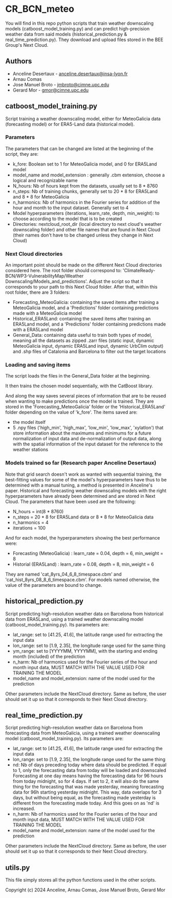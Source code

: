 # CR_BCN_meteo
You will find in this repo python scripts that train weather downscaling 
models (catboost_model_training.py) and can predict high-precision 
weather data from said models (historical_prediction.py & real_time_prediction.py).
They download and upload files stored in the BEE Group's Next Cloud.

## Authors
- Anceline Desertaux - anceline.desertaux@insa-lyon.fr
- Arnau Comas
- Jose Manuel Broto - jmbroto@cimne.upc.edu
- Gerard Mor - gmor@cimne.upc.edu

## catboost_model_training.py
Script training a weather downscaling model, either for 
MeteoGalicia data (forecasting model) or for ERA5-Land data 
(historical model).

### Parameters
The parameters that can be changed are listed at the beginning 
of the script, they are:
- k_fore: Boolean set to 1 for MeteoGalicia model, and 0 for ERA5Land model
- model_name and model_extension : generally .cbm extension, choose a logical 
and recognizable name
- N_hours: Nb of hours kept from the datasets, usually set to 8 * 8760
- n_steps: Nb of training chunks, generally set to 20 * 8 for ERA5Land 
and 8 * 8 for MeteoGalicia
- n_harmonics: Nb of harmonics in the Fourier series for addition of 
the hour and month to the input dataset. Generally set to 4
- Model hyperparameters (iterations, learn_rate, depth, min_weight):
to choose according to the model that is to be created
- Directories: nextcloud_root_dir (local directory to next cloud's 
weather downscaling folder) and other file names that are found in 
Next Cloud (their names don't have to be changed unless they change 
in Next Cloud)

### Next Cloud directories
An important point should be made on the different Next Cloud directories 
considered here. The root folder should correspond to:
'ClimateReady-BCN/WP3-VulnerabilityMap/Weather Downscaling/Models_and_predictions'.
Adjust the script so that it corresponds to your path to this Next Cloud 
folder. After that, within this root folder, there are 3 folders:
- Forecasting_MeteoGalicia: containing the saved items after training 
a MeteoGalicia model, and a 'Predictions' folder containing predictions 
made with a MeteoGalicia model
- Historical_ERA5Land: containing the saved items after training 
an ERA5Land model, and a 'Predictions' folder containing predictions 
made with a ERA5Land model
- General_Data: containing data useful to train both types of model, 
meaning all the datasets as zipped .zarr files (static input, dynamic 
MeteoGalicia input, dynamic ERA5Land input, dynamic UrbClim output) 
and .shp files of Catalonia and Barcelona to filter out the target 
locations

### Loading and saving items
The script loads the files in the General_Data folder at the beginning.

It then trains the chosen model sequentially, with the CatBoost library.

And along the way saves several pieces of information that are to be reused 
when wanting to make predictions once the model is trained. They are 
stored in the 'Forecasting_MeteoGalicia' folder or the 'Historical_ERA5Land'
folder depending on the value of 'k_fore'. The items saved are:
- the model itself
- 5 .npy files ('high_min', 'high_max', 'low_min', 'low_max', 'xylatlon')
that store information about the maximums and minimums for a future 
normalization of input data and de-normalization of output data, along with
the spatial information of the input dataset for the reference to the 
weather stations

### Models trained so far (Research paper Anceline Desertaux)
Note that grid search doesn't work as wanted with sequential training,
the best-fitting values for some of the model's hyperparameters have 
thus to be determined with a manual tuning, a method is presented in 
Anceline's paper. Historical and forecasting weather downscaling 
models with the right hyperparameters have already been determined and 
are stored in Next Cloud. The parameters that have been used are the 
following:
- N_hours = int(8 * 8760)
- n_steps = 20 * 8 for ERA5Land data or 8 * 8 for MeteoGalicia data
- n_harmonics = 4
- iterations = 100

And for each model, the hyperparameters showing the best performance were:
- Forecasting (MeteoGalicia) : learn_rate = 0.04, depth = 6, min_weight = 8
- Historial (ERA5Land) : learn_rate = 0.08, depth = 8, min_weight = 6

They are named 'cat_8yrs_04_6_8_timespace.cbm' and 
'cat_hist_8yrs_08_8_6_timespace.cbm'. For models named otherwise, the 
value of the parameters are bound to change.

## historical_prediction.py
Script predicting high-resolution weather data on Barcelona from historical 
data from ERA5Land, using a trained weather downscaling model (catboost_model_training.py).
Its parameters are:
- lat_range: set to [41.25, 41.6], the latitude range used for extracting 
the input data
- lon_range: set to [1.9, 2.35], the longitude range used for the same thing
- ym_range: set to [YYYYMM, YYYYMM], with the starting and ending month 
(included) of the prediction
- n_harm: Nb of harmonics used for the Fourier series of the hour and month
input data, MUST MATCH WITH THE VALUE USED FOR TRAINING THE MODEL
- model_name and model_extension: name of the model used for the prediction

Other parameters include the NextCloud directory. Same as before, the 
user should set it up so that it corresponds to their Next Cloud directory.


## real_time_prediction.py
Script predicting high-resolution weather data on Barcelona from forecasting 
data from MeteoGalicia, using a trained weather downscaling model (catboost_model_training.py).
Its parameters are:
- lat_range: set to [41.25, 41.6], the latitude range used for extracting 
the input data
- lon_range: set to [1.9, 2.35], the longitude range used for the same thing
- nd: Nb of days preceding today where data should be predicted.
If equal to 1, only the forecasting data from today will be loaded and downscaled
Forecasting at one day means having the forecasting data for 96 hours from 
today midnight, so for 4 days. If set to 2, it will also do the same thing 
for the forecasting that was made yesterday, meaning forecasting data for 
96h starting yesterday midnight. This way, data overlaps for 3 days, but without 
being equal, as the forecasting made yesterday is different from the 
forecasting made today. And this goes on as 'nd' is increased.
- n_harm: Nb of harmonics used for the Fourier series of the hour and month
input data, MUST MATCH WITH THE VALUE USED FOR TRAINING THE MODEL
- model_name and model_extension: name of the model used for the prediction

Other parameters include the NextCloud directory. Same as before, the 
user should set it up so that it corresponds to their Next Cloud directory.

## utils.py
This file simply stores all the python functions used in the other scripts.

Copyright (c) 2024 Anceline, Arnau Comas, Jose Manuel Broto, Gerard Mor
